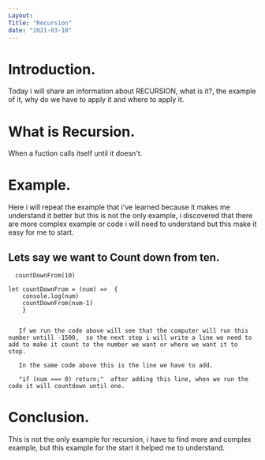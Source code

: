 ```yaml
---
Layout:
Title: "Recursion"
date: "2021-03-10"
---
```


# Introduction.
 
 Today i will share an information about RECURSION, what is it?, the example of it, why do we have to apply it and where to apply it.

# What is Recursion.

 When a fuction calls itself until it doesn't.

# Example.

 Here i will repeat the example that i've learned because it makes me understand it better but this is not the only example, i discovered that there are more complex example or code i will need to understand but this make it easy for me to start. 


## Lets say we want to Count down from ten.
      
      countDownFrom(10)

    let countDownFrom = (num) =>  {
        console.log(num)
        countDownFrom(num-1)
        }
      
      
       If we run the code above will see that the computer will run this number untill -1500,  so the next step i will write a line we need to add to make it count to the number we want or where we want it to stop.

       In the same code above this is the line we have to add.

       "if (num === 0) return;"  after adding this line, when we run the code it will countdown until one.
    
# Conclusion.

This is not the only example for recursion, i have to find more and complex example, but this example for the start it helped me to understand.  
 



